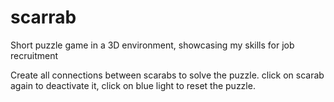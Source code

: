 # scarrab
Short puzzle game in a 3D environment, showcasing my skills for job recruitment

Create all connections between scarabs to solve the puzzle. click on scarab again to deactivate it, click on blue light to reset the puzzle.

